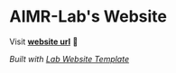
# AIMR-Lab's Website

Visit **[website url](#)** 🚀

_Built with [Lab Website Template](https://greene-lab.gitbook.io/lab-website-template-docs)_
